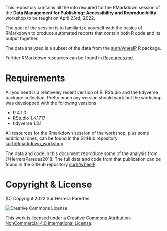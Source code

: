 This repository contains all the info required for the RMarkdown session of 
the **Data Management for Publishing: Accessibility and Reproducibility**
workshop to be taught on April 23rd, 2022.


The goal of the session is to familiarize yourself with the basics
of RMarkdown to produce automated reports that contain both R code
and its output together.

The data analyzed is a subset of the data from the
[surh/wheelP](https://github.com/surh/wheelP) R package.

Furhter RMarkdown resources can be found in [Resources.md](Resources.md).

# Requirements

All you need is a relativeley recent version of R, RStudio and
the tidyverse package collection. Pretty much any version should
work but the workshop was developped with the following versions

* R 4.1.0
* RStudio 1.4.1717
* tidyverse 1.3.1

All
resources for the Rmarkdown session of the workshop, plus some additional
ones, can be found in the GitHub repository
[surh/Rmarkdown_workshop](https://github.com/surh/Rmarkdown_workshop).

The data and code in this document reproduce some of the analysis from
@HerreraParedes2018. The full data and code from that publication can be found
in the GitHub repository [surh/wheelP](https://github.com/surh/wheelP).


# Copyright & License

(C) Copyright 2022 Sur Herrera Paredes

![Creative Commons License](https://i.creativecommons.org/l/by-nc/4.0/88x31.png) 

This work is licensed under a 
[Creative Commons Attribution-NonCommercial 4.0 International License](http://creativecommons.org/licenses/by-nc/4.0/).
